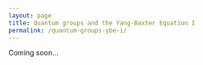 ```yaml
---
layout: page
title: Quantum groups and the Yang-Baxter Equation I
permalink: /quantum-groups-ybe-i/
---
```


Coming soon... 